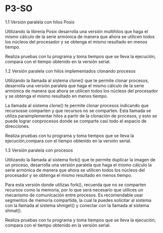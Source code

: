 # P3-SO

1.1 Versión paralela con hilos Posix

Utilizando la librería Posix desarrolla una versión multihilos que haga el mismo cálculo de la serie armónica de manera que ahora se utilicen todos los núcleos del procesador y se obtenga el mismo resultado en menos tiempo.

Realiza pruebas con tu programa y toma tiempos que se lleva la ejecución, compara con el tiempo obtenido en la versión serial.

1.2 Versión paralela con hilos implementados clonando procesos

Utilizando la llamada al sistema clone() que te permite clonar procesos, desarrolla una versión paralela que haga el mismo cálculo de la serie armónica de manera que ahora se utilicen todos los núcleos del procesador y se obtenga el
mismo resultado en menos tiempo.

La llamada al sistema clone() te permite clonar procesos indicando que recursosse comparten y que recursos no se comparten. Esta llamada se utiliza paraimplementar hilos a partir de la clonación de procesos, y esto se puede lograr conprocesos donde se comparte casi todo el espacio de direcciones.

Realiza pruebas con tu programa y toma tiempos que se lleva la ejecución,compara con el tiempo obtenido en la versión serial.

1.3 Versión paralela con procesos

Utilizando la llamada al sistema fork() que te permite duplicar la imagen de un proceso, desarrolla una versión paralela que haga el mismo cálculo la serie armónica de manera que ahora se utilicen todos los núcleos del procesador y se obtenga el mismo resultado en menos tiempo.

Para esta versión donde utilizas fork(), recuerda que no se comparten recursos como la memoria, por lo que será necesario que utilices un mecanismo de comunicación entre procesos. Es recomendable usar segmentos de memoria compartida, la cual la puedes solicitar al sistema con la llamada al sistema shmget() y conectar con la llamada al sistema shmat().

Realiza pruebas con tu programa y toma tiempos que se lleva la ejecución, compara con el tiempo obtenido en la versión serial.

